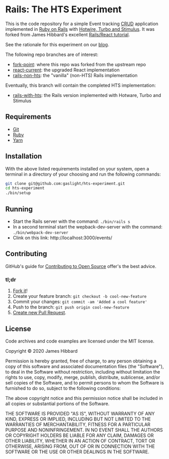 # Rails: The HTS Experiment

This is the code repository for a simple Event tracking [CRUD](https://en.wikipedia.org/wiki/Create,_read,_update_and_delete)
application implemented in [Ruby on Rails](https://rubyonrails.org/) with
[Hotwire, Turbo and Stimulus](https://turbo.hotwire.dev/). It was forked from
James Hibbard's excellent [Rails/React tutorial](https://hibbard.eu/rails-react-crud-app/).

See the rationale for this experiment on our [blog](https://teamgaslight.com/blog/Rails-The-HTS-Experiment).

The following repo branches are of interest:
* [fork-point](https://github.com/gaslight/hts-experiment/tree/fork-point):
where this repo was forked from the upstream repo
* [react-current](https://github.com/gaslight/hts-experiment/tree/react-current):
the upgraded React implementation
* [rails-non-hts](https://github.com/gaslight/hts-experiment/tree/rails-non-hts):
the "vanilla" (non-HTS) Rails implementation

Eventually, this branch will contain the completed HTS implementation:
* [rails-with-hts](https://github.com/gaslight/hts-experiment/tree/rails-with-hts):
the Rails version implemented with Hotware, Turbo and Stimulus

## Requirements
* [Git](https://git-scm.com/)
* [Ruby](https://www.ruby-lang.org/en/downloads/)
* [Yarn](https://yarnpkg.com/)

## Installation
With the above listed requirements installed on your system, open a terminal in
a directory of your choosing and run the following commands:
```sh
git clone git@github.com:gaslight/hts-experiment.git
cd hts-experiment
./bin/setup
```

## Running
* Start the Rails server with the command: `./bin/rails s`
* In a second terminal start the wepback-dev-server with the command:
`./bin/webpack-dev-server`
* Clink on this link: http://localhost:3000/events/

## Contributing
GitHub's guide for [Contributing to Open Source](https://guides.github.com/activities/contributing-to-open-source/)
offer's the best advice.

### tl;dr
1. [Fork it](https://help.github.com/articles/fork-a-repo/)!
1. Create your feature branch: `git checkout -b cool-new-feature`
1. Commit your changes: `git commit -am 'Added a cool feature'`
1. Push to the branch: `git push origin cool-new-feature`
1. [Create new Pull Request](https://help.github.com/articles/creating-a-pull-request/).

## License

Code archives and code examples are licensed under the MIT license.

Copyright © 2020 James Hibbard

Permission is hereby granted, free of charge, to any person obtaining a copy of this software and associated documentation files (the "Software"), to deal in the Software without restriction, including without limitation the rights to use, copy, modify, merge, publish, distribute, sublicense, and/or sell copies of the Software, and to permit persons to whom the Software is furnished to do so, subject to the following conditions:

The above copyright notice and this permission notice shall be included in all copies or substantial portions of the Software.

THE SOFTWARE IS PROVIDED "AS IS", WITHOUT WARRANTY OF ANY KIND, EXPRESS OR IMPLIED, INCLUDING BUT NOT LIMITED TO THE WARRANTIES OF MERCHANTABILITY, FITNESS FOR A PARTICULAR PURPOSE AND NONINFRINGEMENT. IN NO EVENT SHALL THE AUTHORS OR COPYRIGHT HOLDERS BE LIABLE FOR ANY CLAIM, DAMAGES OR OTHER LIABILITY, WHETHER IN AN ACTION OF CONTRACT, TORT OR OTHERWISE, ARISING FROM, OUT OF OR IN CONNECTION WITH THE SOFTWARE OR THE USE OR OTHER DEALINGS IN THE SOFTWARE.
